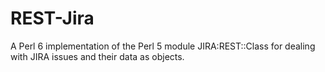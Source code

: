 # REST-Jira
A Perl 6 implementation of the Perl 5 module JIRA:REST::Class for dealing with JIRA issues and their data as objects. 
